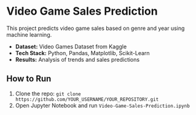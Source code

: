 # Video Game Sales Prediction

This project predicts video game sales based on genre and year using machine learning.
- **Dataset:** Video Games Dataset from Kaggle
- **Tech Stack:** Python, Pandas, Matplotlib, Scikit-Learn
- **Results:** Analysis of trends and sales predictions

## How to Run
1. Clone the repo: `git clone https://github.com/YOUR_USERNAME/YOUR_REPOSITORY.git`
2. Open Jupyter Notebook and run `Video-Game-Sales-Prediction.ipynb`